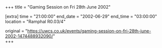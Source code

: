 +++
title = "Gaming Session on Fri 28th June 2002"

[extra]
time = "21:00:00"
end_date = "2002-06-29"
end_time = "03:00:00"
location = "Ramphal R0.03/4"

original = "https://uwcs.co.uk/events/gaming-session-on-fri-28th-june-2002-1474488932090/"    
+++



